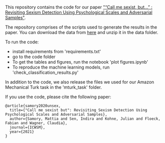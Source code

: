 
This repository contains the code for our paper ["“Call me sexist, but...” : Revisiting Sexism Detection Using Psychological Scales and Adversarial Samples"](https://arxiv.org/pdf/2004.12764.pdf). 

The repository comprises of the scripts used to generate the results in the paper. You can download the data from [here](https://doi.org/10.7802/2251) and unzip it in the data folder. 

To run the code:

- install requirements from 'requirements.txt'
- go to the code folder
- To get the tables and figures, run the notebook 'plot figures.ipynb'
- To reproduce the machine learning models, run 'check_classification_results.py'

In addition to the code, we also release the files we used for our Amazon Mechanical Turk task in the 'mturk_task' folder. 

If you use the code, please cite the following paper:


```
@article{samory2020unsex,
  title={"Call me sexist but": Revisiting Sexism Detection Using Psychological Scales and Adversarial Samples},
  author={Samory, Mattia and Sen, Indira and Kohne, Julian and Floeck, Fabian and Wagner, Claudia},
  journal={ICWSM},
  year={2021}
}
```
